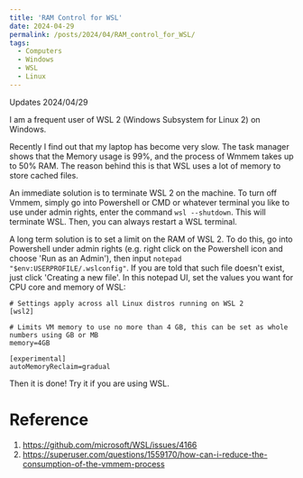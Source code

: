 ```yaml
---
title: 'RAM Control for WSL'
date: 2024-04-29
permalink: /posts/2024/04/RAM_control_for_WSL/
tags:
  - Computers
  - Windows
  - WSL
  - Linux
---
```


Updates 2024/04/29

I am a frequent user of WSL 2 (Windows Subsystem for Linux 2) on Windows. 

Recently I find out that my laptop has become very slow. The task manager shows that the Memory usage is 99%, and the process of Wmmem takes up to 50% RAM. The reason behind this is that WSL uses a lot of memory to store cached files.

An immediate solution is to terminate WSL 2 on the machine. To turn off Vmmem, simply go into Powershell or CMD or whatever terminal you like to use under admin rights, enter the command `wsl --shutdown`. This will terminate WSL. Then, you can always restart a WSL terminal.

A long term solution is to set a limit on the RAM of WSL 2. To do this, go into Powershell under admin rights (e.g. right click on the Powershell icon and choose 'Run as an Admin'), then input ```notepad "$env:USERPROFILE/.wslconfig"```. If you are told that such file doesn't exist, just click 'Creating a new file'. In this notepad UI, set the values you want for CPU core and memory of WSL:

```
# Settings apply across all Linux distros running on WSL 2
[wsl2]

# Limits VM memory to use no more than 4 GB, this can be set as whole numbers using GB or MB
memory=4GB

[experimental]
autoMemoryReclaim=gradual
```

Then it is done! Try it if you are using WSL.

# Reference

1. https://github.com/microsoft/WSL/issues/4166
2. https://superuser.com/questions/1559170/how-can-i-reduce-the-consumption-of-the-vmmem-process

